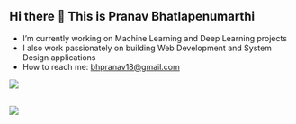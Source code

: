## Hi there 👋 This is Pranav Bhatlapenumarthi


- I’m currently working on Machine Learning and Deep Learning projects
- I also work passionately on building Web Development and System Design applications
- How to reach me: bhpranav18@gmail.com <br>

![](https://komarev.com/ghpvc/?username=your-github-username&style=flat) <br><br>

![](https://github-readme-stats.vercel.app/api/top-langs/?username=Pranav-Bhatlapenumarthi&theme=dark&hide_border=false&include_all_commits=true&count_private=true&layout=compact)
